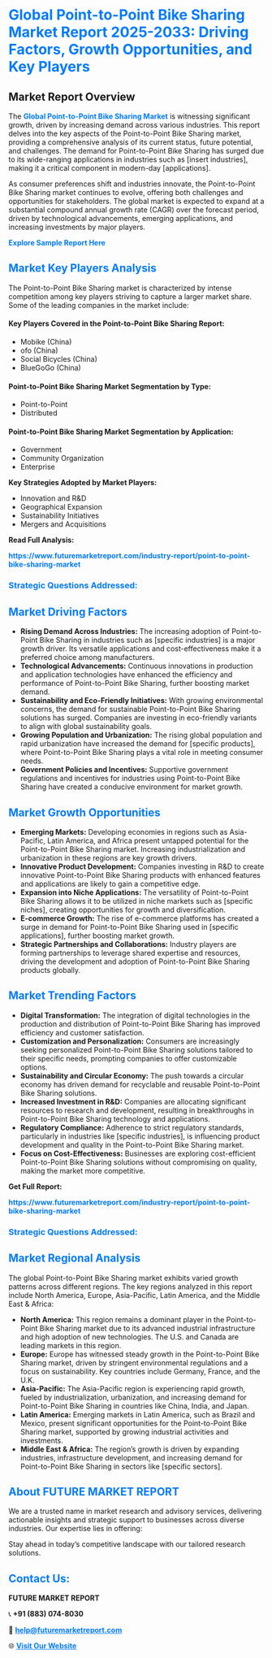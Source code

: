 <h1 style="color: #007BFF;">Global Point-to-Point Bike Sharing Market Report 2025-2033: Driving Factors, Growth Opportunities, and Key Players</h1>

<section id="overview">
<h2>Market Report Overview</h2>
<p>The <a href="https://www.futuremarketreport.com/industry-report/point-to-point-bike-sharing-market" style="color: #007BFF; text-decoration: none;"><strong>Global Point-to-Point Bike Sharing Market</strong></a> is witnessing significant growth, driven by increasing demand across various industries. This report delves into the key aspects of the Point-to-Point Bike Sharing market, providing a comprehensive analysis of its current status, future potential, and challenges. The demand for Point-to-Point Bike Sharing has surged due to its wide-ranging applications in industries such as [insert industries], making it a critical component in modern-day [applications].</p>
<p>As consumer preferences shift and industries innovate, the Point-to-Point Bike Sharing market continues to evolve, offering both challenges and opportunities for stakeholders. The global market is expected to expand at a substantial compound annual growth rate (CAGR) over the forecast period, driven by technological advancements, emerging applications, and increasing investments by major players.</p>
</section>

<section id="overview">
<p><a href="https://www.futuremarketreport.com/request-sample/reportId=37328" style="color: #007BFF; text-decoration: none;"><strong>Explore Sample Report Here</strong></a></p>
</section>

<section id="key-players">
<h2 style="color: #007BFF;">Market Key Players Analysis</h2>
<p>The Point-to-Point Bike Sharing market is characterized by intense competition among key players striving to capture a larger market share. Some of the leading companies in the market include:</p>
<h4>Key Players Covered in the Point-to-Point Bike Sharing Report:</h4>
<ul><li>Mobike (China)</li><li>ofo (China)</li><li>Social Bicycles (China)</li><li>BlueGoGo (China)</li></ul>
<h4>Point-to-Point Bike Sharing Market Segmentation by Type:</h4>
<ul><li>Point-to-Point</li><li>Distributed</li></ul>

<h4>Point-to-Point Bike Sharing Market Segmentation by Application:</h4>
<ul><li>Government</li><li>Community Organization</li><li>Enterprise</li></ul>
<p><strong>Key Strategies Adopted by Market Players:</strong></p>
<ul>
<li>Innovation and R&D</li>
<li>Geographical Expansion</li>
<li>Sustainability Initiatives</li>
<li>Mergers and Acquisitions</li>
</ul>
</section>

<section>
<p><strong>Read Full Analysis: </strong></p><a href="https://www.futuremarketreport.com/industry-report/point-to-point-bike-sharing-market" style="color: #007BFF; text-decoration: none;"><strong>https://www.futuremarketreport.com/industry-report/point-to-point-bike-sharing-market</strong></a>
<h3 style="color: #007BFF;">Strategic Questions Addressed:</h3>
</section>

<section id="driving-factors">
<h2 style="color: #007BFF;">Market Driving Factors</h2>
<ul>
<li><strong>Rising Demand Across Industries:</strong> The increasing adoption of Point-to-Point Bike Sharing in industries such as [specific industries] is a major growth driver. Its versatile applications and cost-effectiveness make it a preferred choice among manufacturers.</li>
<li><strong>Technological Advancements:</strong> Continuous innovations in production and application technologies have enhanced the efficiency and performance of Point-to-Point Bike Sharing, further boosting market demand.</li>
<li><strong>Sustainability and Eco-Friendly Initiatives:</strong> With growing environmental concerns, the demand for sustainable Point-to-Point Bike Sharing solutions has surged. Companies are investing in eco-friendly variants to align with global sustainability goals.</li>
<li><strong>Growing Population and Urbanization:</strong> The rising global population and rapid urbanization have increased the demand for [specific products], where Point-to-Point Bike Sharing plays a vital role in meeting consumer needs.</li>
<li><strong>Government Policies and Incentives:</strong> Supportive government regulations and incentives for industries using Point-to-Point Bike Sharing have created a conducive environment for market growth.</li>
</ul>
</section>

<section id="growth-opportunities">
<h2 style="color: #007BFF;">Market Growth Opportunities</h2>
<ul>
<li><strong>Emerging Markets:</strong> Developing economies in regions such as Asia-Pacific, Latin America, and Africa present untapped potential for the Point-to-Point Bike Sharing market. Increasing industrialization and urbanization in these regions are key growth drivers.</li>
<li><strong>Innovative Product Development:</strong> Companies investing in R&D to create innovative Point-to-Point Bike Sharing products with enhanced features and applications are likely to gain a competitive edge.</li>
<li><strong>Expansion into Niche Applications:</strong> The versatility of Point-to-Point Bike Sharing allows it to be utilized in niche markets such as [specific niches], creating opportunities for growth and diversification.</li>
<li><strong>E-commerce Growth:</strong> The rise of e-commerce platforms has created a surge in demand for Point-to-Point Bike Sharing used in [specific applications], further boosting market growth.</li>
<li><strong>Strategic Partnerships and Collaborations:</strong> Industry players are forming partnerships to leverage shared expertise and resources, driving the development and adoption of Point-to-Point Bike Sharing products globally.</li>
</ul>
</section>

<section id="trending-factors">
<h2 style="color: #007BFF;">Market Trending Factors</h2>
<ul>
<li><strong>Digital Transformation:</strong> The integration of digital technologies in the production and distribution of Point-to-Point Bike Sharing has improved efficiency and customer satisfaction.</li>
<li><strong>Customization and Personalization:</strong> Consumers are increasingly seeking personalized Point-to-Point Bike Sharing solutions tailored to their specific needs, prompting companies to offer customizable options.</li>
<li><strong>Sustainability and Circular Economy:</strong> The push towards a circular economy has driven demand for recyclable and reusable Point-to-Point Bike Sharing solutions.</li>
<li><strong>Increased Investment in R&D:</strong> Companies are allocating significant resources to research and development, resulting in breakthroughs in Point-to-Point Bike Sharing technology and applications.</li>
<li><strong>Regulatory Compliance:</strong> Adherence to strict regulatory standards, particularly in industries like [specific industries], is influencing product development and quality in the Point-to-Point Bike Sharing market.</li>
<li><strong>Focus on Cost-Effectiveness:</strong> Businesses are exploring cost-efficient Point-to-Point Bike Sharing solutions without compromising on quality, making the market more competitive.</li>
</ul>
</section>

<section>
<p><strong>Get Full Report: </strong></p><a href="https://www.futuremarketreport.com/industry-report/point-to-point-bike-sharing-market" style="color: #007BFF; text-decoration: none;"><strong>https://www.futuremarketreport.com/industry-report/point-to-point-bike-sharing-market</strong></a>
<h3 style="color: #007BFF;">Strategic Questions Addressed:</h3>
</section>


<section id="regional-analysis">
<h2 style="color: #007BFF;">Market Regional Analysis</h2>
<p>The global Point-to-Point Bike Sharing market exhibits varied growth patterns across different regions. The key regions analyzed in this report include North America, Europe, Asia-Pacific, Latin America, and the Middle East & Africa:</p>
<ul>
<li><strong>North America:</strong> This region remains a dominant player in the Point-to-Point Bike Sharing market due to its advanced industrial infrastructure and high adoption of new technologies. The U.S. and Canada are leading markets in this region.</li>
<li><strong>Europe:</strong> Europe has witnessed steady growth in the Point-to-Point Bike Sharing market, driven by stringent environmental regulations and a focus on sustainability. Key countries include Germany, France, and the U.K.</li>
<li><strong>Asia-Pacific:</strong> The Asia-Pacific region is experiencing rapid growth, fueled by industrialization, urbanization, and increasing demand for Point-to-Point Bike Sharing in countries like China, India, and Japan.</li>
<li><strong>Latin America:</strong> Emerging markets in Latin America, such as Brazil and Mexico, present significant opportunities for the Point-to-Point Bike Sharing market, supported by growing industrial activities and investments.</li>
<li><strong>Middle East & Africa:</strong> The region’s growth is driven by expanding industries, infrastructure development, and increasing demand for Point-to-Point Bike Sharing in sectors like [specific sectors].</li>
</ul>
</section>

<footer>
<h2 style="color: #007BFF;">About FUTURE MARKET REPORT</h2>
<p>We are a trusted name in market research and advisory services, delivering actionable insights and strategic support to businesses across diverse industries. Our expertise lies in offering:</p>

<p>Stay ahead in today’s competitive landscape with our tailored research solutions.</p>

<h2 style="color: #007BFF;">Contact Us:</h2>
<p><strong>FUTURE MARKET REPORT</strong></p>
<p>📞 <strong>+91 (883) 074-8030</strong></p>
<p>📧 <strong><a href="mailto:help@futuremarketreport.com" style="color: #007BFF;">help@futuremarketreport.com</a></strong></p>
<p>🌐 <strong><a href="https://www.futuremarketreport.com/" style="color: #007BFF;">Visit Our Website</a></strong></p>
</footer>